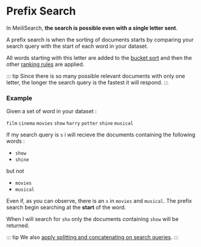 # Prefix Search

In MeiliSearch, **the search is possible even with a single letter sent**.

A prefix search is when the sorting of documents starts by comparing your search query with the start of each word in your dataset.

All words starting with this letter are added to the [bucket sort](/advanced_guides/bucket_sort.md) and then the other [ranking rules](/advanced_guides/ranking.md#ranking-rules) are applied.

::: tip
Since there is so many possible relevant documents with only one letter, the longer the search query is the fastest it will respond.
:::

### Example

Given a set of word in your dataset : 

`film` `cinema` `movies` `show` `harry` `potter` `shine` `musical`

If my search query is `s` i will recieve the documents containing the following words :

- `show`
- `shine` 

but not 

- `movies`
- `musical`

Even if, as you can observe, there is an `s` in `movies` and `musical`. The prefix search begin searching at the **start** of the word.

When I will search for `sho` only the documents containing `show` will be returned.

::: tip
We also [apply splitting and concatenating on search queries](/advanced_guides/concatanted_and_splitted.md).
:::